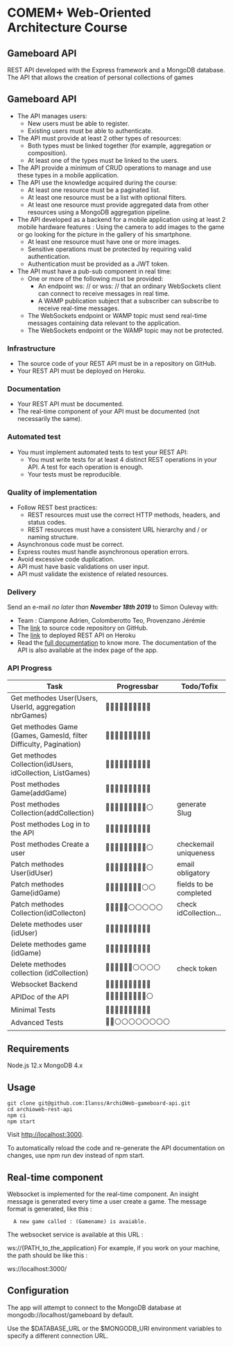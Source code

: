
# COMEM+ Web-Oriented Architecture Course
## Gameboard API
REST API developed with the Express framework and a MongoDB database. The API that allows the creation of personal collections of games
## Gameboard API
- The API manages users:
	- New users must be able to register.
	- Existing users must be able to authenticate.
- The API must provide at least 2 other types of resources:
	- Both types must be linked together (for example, aggregation or composition).
	- At least one of the types must be linked to the users.
- The API provide a minimum of CRUD operations to manage and use these types in a mobile application.
- The API use the knowledge acquired during the course:
	- At least one resource must be a paginated list.
	- At least one resource must be a list with optional filters.
	- At least one resource must provide aggregated data from other resources using a MongoDB aggregation pipeline.
- The API developed as a backend for a mobile application using at least 2 mobile hardware features :
Using the camera to add images to the game or go looking for the picture in the gallery of his smartphone.
	- At least one resource must have one or more images.
	- Sensitive operations must be protected by requiring valid authentication.
	- Authentication must be provided as a JWT token.
- The API must have a pub-sub component in real time:
	-	One or more of the following must be provided:
		- An endpoint ws: // or wss: // that an ordinary WebSockets client can connect to receive messages in real time.
		- A WAMP publication subject that a subscriber can subscribe to receive real-time messages.
	-	The WebSockets endpoint or WAMP topic must send real-time messages containing data relevant to the application.
	- The WebSockets endpoint or the WAMP topic may not be protected.

### Infrastructure

- The source code of your REST API must be in a repository on GitHub.
- Your REST API must be deployed on Heroku.

### Documentation

- Your REST API must be documented.
- The real-time component of your API must be documented (not necessarily the same).
### Automated test
- You must implement automated tests to test your REST API:
	- You must write tests for at least 4 distinct REST operations in your API. A test for each operation is enough.
	- Your tests must be reproducible.

### Quality of implementation

- Follow REST best practices:
	- REST resources must use the correct HTTP methods, headers, and status codes.
	- REST resources must have a consistent URL hierarchy and / or naming structure.
- Asynchronous code must be correct.
- Express routes must handle asynchronous operation errors.
- Avoid excessive code duplication.
- API must have basic validations on user input.
- API must validate the existence of related resources.

### Delivery

Send an e-mail  _no later than  **November 18th 2019**_  to Simon Oulevay with:

-   Team : Ciampone Adrien, Colomberotto Teo, Provenzano Jérémie
-   The [link](https://github.com/Ilanss/ArchiOWeb-gameboard-api/tree/master/gameboardAPI) to source code repository on GitHub. 
-   The [link]( https://archioweb-gameboardapi.herokuapp.com/) to deployed REST API on Heroku
- Read the [full documentation]( https://archioweb-gameboardapi.herokuapp.com/) to know more. The documentation of the API is also available at the index page of the app.

### API Progress
|Task | Progressbar | Todo/Tofix |
|--|--|--|
| Get methodes User(Users, UserId, aggregation nbrGames) |🔵🔵🔵🔵🔵🔵🔵🔵🔵🔵||
| Get methodes Game (Games, GamesId, filter Difficulty, Pagination) |🔵🔵🔵🔵🔵🔵🔵🔵🔵🔵||
| Get methodes Collection(idUsers, idCollection, ListGames) |🔵🔵🔵🔵🔵🔵🔵🔵🔵🔵||
| Post methodes Game(addGame) |🔵🔵🔵🔵🔵🔵🔵🔵🔵🔵||
| Post methodes Collection(addCollection) |🔵🔵🔵🔵🔵🔵🔵🔵🔵⚪️|generate Slug|
| Post methodes Log in to the API | 🔵🔵🔵🔵🔵🔵🔵🔵🔵🔵||
| Post methodes Create a user |🔵🔵🔵🔵🔵🔵🔵🔵🔵⚪️|checkemail uniqueness|
| Patch methodes User(idUser) |🔵🔵🔵🔵🔵🔵🔵🔵🔵⚪️|email obligatory|
| Patch methodes Game(idGame) |🔵🔵🔵🔵🔵🔵🔵🔵⚪️⚪️|fields to be completed|
| Patch methodes Collection(idCollecton) |🔵🔵🔵🔵🔵⚪️⚪️⚪️⚪️⚪️|check idCollection...|
| Delete methodes user (idUser) |🔵🔵🔵🔵🔵🔵🔵🔵🔵🔵||
| Delete methodes game (idGame) |🔵🔵🔵🔵🔵🔵🔵🔵🔵🔵||
| Delete methodes collection (idCollection)|🔵🔵🔵🔵🔵🔵⚪️⚪️⚪️⚪️|check token|
| Websocket Backend |🔵🔵🔵🔵🔵🔵🔵🔵🔵🔵||
| APIDoc of the API |🔵🔵🔵🔵🔵🔵🔵🔵🔵⚪️||
| Minimal Tests |🔵🔵🔵🔵🔵🔵🔵🔵🔵🔵||
| Advanced Tests |🔵🔵⚪️⚪️⚪️⚪️⚪️⚪️⚪️⚪️||

## Requirements

Node.js 12.x MongoDB 4.x

## Usage

```
git clone git@github.com:Ilanss/ArchiOWeb-gameboard-api.git
cd archioweb-rest-api
npm ci
npm start

```

Visit  [http://localhost:3000](http://localhost:3000/).

To automatically reload the code and re-generate the API documentation on changes, use npm run dev instead of npm start.

## Real-time component

Websocket is implemented for the real-time component. An insight message is generated every time a user create a game. The message format is generated, like this :

```
  A new game called : (Gamename) is avaiable.

```

The websocket service is available at this URL :

ws://{PATH_to_the_application} For example, if you work on your machine, the path should be like this :

ws://localhost:3000/

## Configuration

The app will attempt to connect to the MongoDB database at mongodb://localhost/gameboard by default.

Use the $DATABASE_URL or the $MONGODB_URI environment variables to specify a different connection URL.
